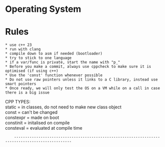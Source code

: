# Operating System
# Rules
    * use c++ 23
    * run with clang
    * compile down to asm if needed (bootloader)
    * try to stick to one language
    * if a var/func is private, start the name with "p_"
    * Before you make a commit, always use cppcheck to make sure it is optimised (if using c++)
    * Use the 'const' function whenever possible
    * Do not use raw pointers unless it links to a C library, instead use smart pointers
    * Once ready, we will only test the OS on a VM while on a call in case there is a big issue

 
CPP TYPES:  
    static = in classes, do not need to make new class object  
    const = can't be changed  
    constexpr = made on boot  
    constinit = initalised on compile  
    consteval = evaluated at compile time  


        ------------------------------------------------------------------------------------------------ 
